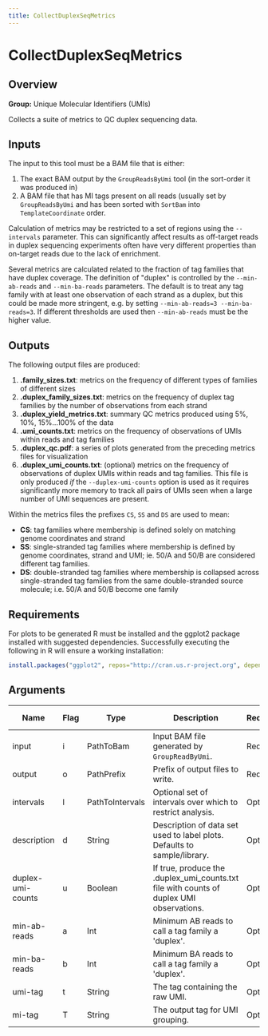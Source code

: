 ```yaml
---
title: CollectDuplexSeqMetrics
---
```


# CollectDuplexSeqMetrics

## Overview
**Group:** Unique Molecular Identifiers (UMIs)

Collects a suite of metrics to QC duplex sequencing data.

## Inputs

The input to this tool must be a BAM file that is either:

1. The exact BAM output by the `GroupReadsByUmi` tool (in the sort-order it was produced in)
2. A BAM file that has MI tags present on all reads (usually set by `GroupReadsByUmi` and has
   been sorted with `SortBam` into `TemplateCoordinate` order.

Calculation of metrics may be restricted to a set of regions using the `--intervals` parameter. This
can significantly affect results as off-target reads in duplex sequencing experiments often have very
different properties than on-target reads due to the lack of enrichment.

Several metrics are calculated related to the fraction of tag families that have duplex coverage. The
definition of "duplex" is controlled by the `--min-ab-reads` and `--min-ba-reads` parameters. The default
is to treat any tag family with at least one observation of each strand as a duplex, but this could be
made more stringent, e.g. by setting `--min-ab-reads=3 --min-ba-reads=3`.  If different thresholds are
used then `--min-ab-reads` must be the higher value.

## Outputs

The following output files are produced:

1. **<output>.family_sizes.txt**: metrics on the frequency of different types of families of different sizes
2. **<output>.duplex_family_sizes.txt**: metrics on the frequency of duplex tag families by the number of
                                        observations from each strand
3. **<output>.duplex_yield_metrics.txt**: summary QC metrics produced using 5%, 10%, 15%...100% of the data
4. **<output>.umi_counts.txt**: metrics on the frequency of observations of UMIs within reads and tag families
5. **<output>.duplex_qc.pdf**: a series of plots generated from the preceding metrics files for visualization
6. **<output>.duplex_umi_counts.txt**: (optional) metrics on the frequency of observations of duplex UMIs within
   reads and tag families. This file is only produced _if_ the `--duplex-umi-counts` option is used as it
   requires significantly more memory to track all pairs of UMIs seen when a large number of UMI sequences are present.

Within the metrics files the prefixes `CS`, `SS` and `DS` are used to mean:

* **CS**: tag families where membership is defined solely on matching genome coordinates and strand
* **SS**: single-stranded tag families where membership is defined by genome coordinates, strand and UMI;
          ie. 50/A and 50/B are considered different tag families.
* **DS**: double-stranded tag families where membership is collapsed across single-stranded tag families
          from the same double-stranded source molecule; i.e. 50/A and 50/B become one family

## Requirements

For plots to be generated R must be installed and the ggplot2 package installed with suggested
dependencies. Successfully executing the following in R will ensure a working installation:

```R
install.packages("ggplot2", repos="http://cran.us.r-project.org", dependencies=TRUE)
```

## Arguments

|Name|Flag|Type|Description|Required?|Max Values|Default Value(s)|
|----|----|----|-----------|---------|----------|----------------|
|input|i|PathToBam|Input BAM file generated by `GroupReadByUmi`.|Required|1||
|output|o|PathPrefix|Prefix of output files to write.|Required|1||
|intervals|l|PathToIntervals|Optional set of intervals over which to restrict analysis.|Optional|1||
|description|d|String|Description of data set used to label plots. Defaults to sample/library.|Optional|1||
|duplex-umi-counts|u|Boolean|If true, produce the .duplex_umi_counts.txt file with counts of duplex UMI observations.|Optional|1|false|
|min-ab-reads|a|Int|Minimum AB reads to call a tag family a 'duplex'.|Optional|1|1|
|min-ba-reads|b|Int|Minimum BA reads to call a tag family a 'duplex'.|Optional|1|1|
|umi-tag|t|String|The tag containing the raw UMI.|Optional|1|RX|
|mi-tag|T|String|The output tag for UMI grouping.|Optional|1|MI|

